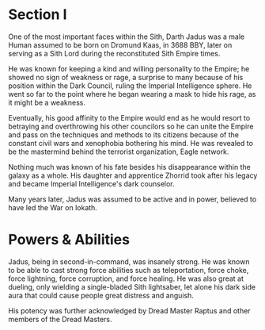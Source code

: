 # Section I
One of the most important faces within the Sith, Darth Jadus was a male Human assumed to be born on Dromund Kaas, in 3688 BBY, later on serving as a Sith Lord during the reconstituted Sith Empire times.


He was known for keeping a kind and willing personality to the Empire; he showed no sign of weakness or rage, a surprise to many because of his position within the Dark Council, ruling the Imperial Intelligence sphere.
He went so far to the point where he began wearing a mask to hide his rage, as it might be a weakness.
 

Eventually, his good affinity to the Empire would end as he would resort to betraying and overthrowing his other councilors so he can unite the Empire and pass on the techniques and methods to its citizens because of the constant civil wars and xenophobia bothering his mind.
He was revealed to be the mastermind behind the terrorist organization, Eagle network.

Nothing much was known of his fate besides his disappearance within the galaxy as a whole.
His daughter and apprentice Zhorrid took after his legacy and became Imperial Intelligence's dark counselor.

Many years later, Jadus was assumed to be active and in power, believed to have led the War on lokath.

# Powers & Abilities
Jadus, being in second-in-command, was insanely strong.
He was known to be able to cast strong force abilities such as teleportation, force choke, force lightning, force corruption, and force healing.
He was also great at dueling, only wielding a single-bladed Sith lightsaber, let alone his dark side aura that could cause people great distress and anguish.


His potency was further acknowledged by Dread Master Raptus and other members of the Dread Masters.